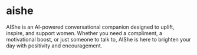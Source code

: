 # aishe
AIShe is an AI-powered conversational companion designed to uplift, inspire, and support women. Whether you need a compliment, a motivational boost, or just someone to talk to, AIShe is here to brighten your day with positivity and encouragement.
